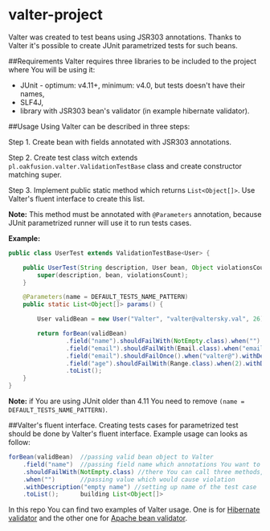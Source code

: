 valter-project
==============

Valter was created to test beans using JSR303 annotations. Thanks to Valter it's possible to create JUnit parametrized tests for such beans.

##Requirements
Valter requires three libraries to be included to the project where You will be using it:
- JUnit - optimum: v4.11+, minimum: v4.0, but tests doesn't have their names,
- SLF4J,
- library with JSR303 bean's validator (in example hibernate validator).

##Usage
Using Valter can be described in three steps:

Step 1. Create bean with fields annotated with JSR303 annotations.

Step 2. Create test class witch extends `pl.oakfusion.valter.ValidationTestBase` class and create constructor matching super.

Step 3. Implement public static method which returns `List<Object[]>`. Use Valter's fluent interface to create this list.

   **Note:** This method must be annotated with `@Parameters` annotation, because JUnit parametrized runner will use it to run tests cases.


**Example:**

```java
public class UserTest extends ValidationTestBase<User> {

	public UserTest(String description, User bean, Object violationsCount) {
		super(description, bean, violationsCount);
	}

	@Parameters(name = DEFAULT_TESTS_NAME_PATTERN)
	public static List<Object[]> params() {

		User validBean = new User("Valter", "valter@valtersky.val", 26);

		return forBean(validBean)
				.field("name").shouldFailWith(NotEmpty.class).when("").withDescription("empty name")
				.field("email").shouldFailWith(Email.class).when("email@").withDescription("wrong email")
				.field("email").shouldFailOnce().when("valter@").withDescription("one violation on email field")
				.field("age").shouldFailWith(Range.class).when(2).withDescription("out of range")
				.toList();
	}
}
```

**Note:** if You are using JUnit older than 4.11 You need to remove `(name = DEFAULT_TESTS_NAME_PATTERN)`.


##Valter's fluent interface.
Creating tests cases for parametrized test should be done by Valter's fluent interface.
Example usage can looks as follow:


```java
forBean(validBean)  //passing valid bean object to Valter
	.field("name")  //passing field name which annotations You want to test
	.shouldFailWith(NotEmpty.class) //there You can call three methods, depends of it what You want to test: count of violations or class of annotation which will fail
	.when("")       //passing value which would cause violation
	.withDescription("empty name") //setting up name of the test case
	.toList();      building List<Object[]>
```

In this repo You can find two examples of Valter usage. One is for [Hibernate validator](https://github.com/oakfusion/valter-project/tree/master/examples/ValterHibernateValidationExample) and the other one for [Apache bean validator](https://github.com/oakfusion/valter-project/tree/master/examples/ValterApacheBeanValidationExample).

